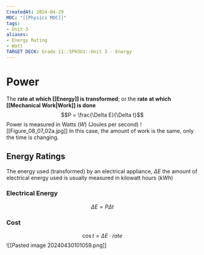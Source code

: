 ```yaml
---
CreatedAt: 2024-04-29
MOC: "[[Physics MOC]]"
tags:
- Unit-3
aliases:
- Energy Rating
- Watt
TARGET DECK: Grade 11::SPH3U1::Unit 3 - Energy
---
```

# Power
The **rate at which [[Energy]] is transformed**; or the **rate at which [[Mechanical Work|Work]] is done**
$$P = \frac{\Delta E}{\Delta t}$$
Power is measured in Watts ($W$) (Joules per second)
![[Figure_08_07_02a.jpg]]
In this case, the amount of work is the same, only the time is changing.
## Energy Ratings
The energy used (transformed) by an electrical appliance, $\Delta{E}$
the amount of electrical energy used is usually measured in kilowatt hours ($kWh$)
### Electrical Energy
$$\Delta E = P \Delta t$$
### Cost
$$\cos t = \Delta E \cdot rate$$
![[Pasted image 20240430101059.png]]
